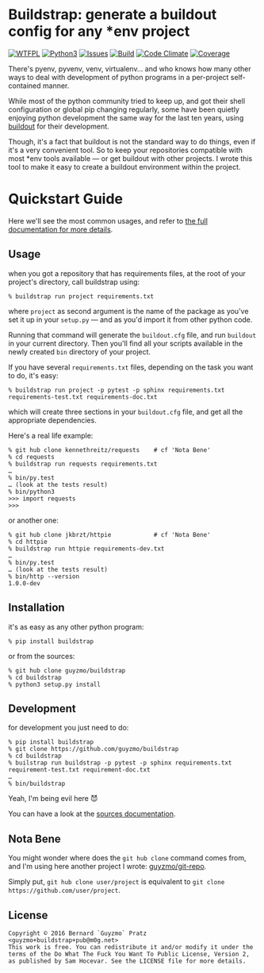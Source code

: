 # Buildstrap: generate a buildout config for any \*env project

[![WTFPL](http://www.wtfpl.net/wp-content/uploads/2012/12/wtfpl-badge-2.png)](http://wtfpl.org)
[![Python3](https://img.shields.io/pypi/pyversions/buildstrap.svg)](https://pypi.python.org/pypi/buildstrap)
[![Issues](https://img.shields.io/github/issues/guyzmo/buildstrap.svg)](https://github.com/guyzmo/buildstrap)
[![Build](https://travis-ci.org/guyzmo/buildstrap.svg)](https://travis-ci.org/guyzmo/buildstrap)
[![Code Climate](https://codeclimate.com/github/guyzmo/buildstrap/badges/gpa.svg)](https://codeclimate.com/github/guyzmo/buildstrap)
[![Coverage](https://codeclimate.com/github/guyzmo/buildstrap/badges/coverage.svg)](https://codeclimate.com/github/guyzmo/buildstrap)

There's pyenv, pyvenv, venv, virtualenv… and who knows how many other ways to
deal with development of python programs in a per-project self-contained
manner.

While most of the python community tried to keep up, and got their shell
configuration or global pip changing regularly, some have been quietly enjoying
python development the same way for the last ten years, using [buildout] for
their development.

Though, it's a fact that buildout is not the standard way to do things, even if
it's a very convenient tool. So to keep your repositories compatible with most
\*env tools available — or get buildout with other projects. I wrote this tool
to make it easy to create a buildout environment within the project.

[buildout]:https://github.com/buildout/buildout/

# Quickstart Guide

Here we'll see the most common usages, and refer to [the full documentation for
more details][doc].

[doc]:https://buildstrap.readthedocs.io/

## Usage

when you got a repository that has requirements files, at the root of your project's
directory, call buildstrap using:

```
% buildstrap run project requirements.txt
```

where `project` as second argument is the name of the package as you've set it
up in your `setup.py` — and as you'd import it from other python code.  

Running that command will generate the `buildout.cfg` file, and run `buildout`
in your current directory. Then you'll find all your scripts available in the
newly created `bin` directory of your project.

If you have several `requirements.txt` files, depending on the task you want to
do, it's easy:

```
% buildstrap run project -p pytest -p sphinx requirements.txt requirements-test.txt requirements-doc.txt
```

which will create three sections in your `buildout.cfg` file, and get all the
appropriate dependencies.

Here's a real life example:

```
% git hub clone kennethreitz/requests    # cf 'Nota Bene'
% cd requests
% buildstrap run requests requirements.txt
…
% bin/py.test
… (look at the tests result)
% bin/python3
>>> import requests
>>>
```

or another one:

```
% git hub clone jkbrzt/httpie            # cf 'Nota Bene'
% cd httpie
% buildstrap run httpie requirements-dev.txt
…
% bin/py.test
… (look at the tests result)
% bin/http --version
1.0.0-dev
```

## Installation

it's as easy as any other python program:

```
% pip install buildstrap
```

or from the sources:

```
% git hub clone guyzmo/buildstrap
% cd buildstrap
% python3 setup.py install
```

## Development

for development you just need to do:

```
% pip install buildstrap
% git clone https://github.com/guyzmo/buildstrap
% cd buildstrap
% builstrap run buildstrap -p pytest -p sphinx requirements.txt requirement-test.txt requirement-doc.txt
…
% bin/buildstrap
```

Yeah, I'm being evil here 😈

You can have a look at the [sources documentation][srcdoc].

[srcdoc]:https://buildstrap.readthedocs.io/en/latest/buildstrap.html

## Nota Bene

You might wonder where does the `git hub clone` command comes from, and I'm
using here another project I wrote: [guyzmo/git-repo](https://github.com/guyzmo/git-repo).

Simply put, `git hub clone user/project` is equivalent to `git clone https://github.com/user/project`.

## License

    Copyright © 2016 Bernard `Guyzmo` Pratz <guyzmo+buildstrap+pub@m0g.net>
    This work is free. You can redistribute it and/or modify it under the
    terms of the Do What The Fuck You Want To Public License, Version 2,
    as published by Sam Hocevar. See the LICENSE file for more details.



